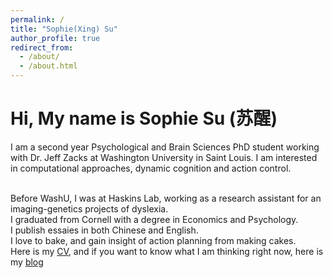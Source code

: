 ```yaml
---
permalink: /
title: "Sophie(Xing) Su"
author_profile: true
redirect_from: 
  - /about/
  - /about.html
---
```


Hi, My name is Sophie Su (苏醒)
======

I am a second year Psychological and Brain Sciences PhD student working with Dr. Jeff Zacks at Washington University in Saint Louis. I am interested in computational approaches, dynamic cognition and action control.  <br/> <br/>

Before WashU, I was at Haskins Lab, working as a research assistant for an imaging-genetics projects of dyslexia. <br/>
I graduated from Cornell with a degree in Economics and Psychology. <br/>
I publish essaies in both Chinese and English. <br/>
I love to bake, and gain insight of action planning from making cakes. <br/>
Here is my [CV](/files/Sophie_Su_CV_2022.pdf), and if you want to know what I am thinking right now, here is my [blog](/_portfolio)


